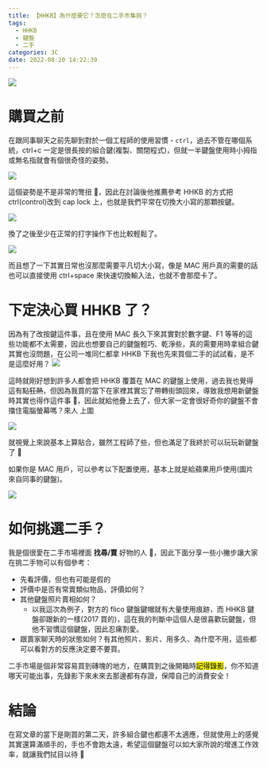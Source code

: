 ```yaml
---
title: 【HHKB】為什麼要它？怎麼在二手市集挑？
tags:
  - HHKB
  - 鍵盤
  - 二手
categories: 3C
date: 2022-08-20 14:22:39
---
```



![](https://nijialin.com/images/2022/hhkb/1.JPG)

# 購買之前

在跟同事聊天之前先聊到對於一個工程師的使用習慣 - `ctrl`，過去不管在哪個系統，ctrl+c 一定是很長按的組合鍵(複製、關閉程式)，但就一半鍵盤使用時小拇指或無名指就會有個很奇怪的姿勢。

<!-- more -->

![](https://nijialin.com/images/2022/hhkb/0.JPG)

這個姿勢是不是非常的彆扭 🤨，因此在討論後他推薦參考 HHKB 的方式把 ctrl(control)改到 cap lock 上，也就是我們平常在切換大小寫的那顆按鍵。

![](https://nijialin.com/images/2022/hhkb/cap.png)

換了之後至少在正常的打字操作下也比較輕鬆了。

![](https://nijialin.com/images/2022/hhkb/5.JPG)

而且想了一下其實日常也沒那麼需要平凡切大小寫，像是 MAC 用戶真的需要的話也可以直接使用 ctrl+space 來快速切換輸入法，也就不會那麼卡了。

# 下定決心買 HHKB 了？

因為有了改按鍵這件事，且在使用 MAC 長久下來其實對於數字鍵、F1 等等的這些功能都不太需要，因此也想要自己的鍵盤輕巧、乾淨些，真的需要用時拿組合鍵其實也沒問題，在公司一堆同仁都拿 HHKB 下我也先來買個二手的試試看，是不是這麼好用？
![](https://nijialin.com/images/2022/hhkb/2.JPG)

這時就剛好想到許多人都會把 HHKB 覆蓋在 MAC 的鍵盤上使用，過去我也覺得這有點~~狂熱~~，但因為我買的當下在家裡其實忘了帶轉街頭回來，導致我想用新鍵盤時其實也得作這件事 👀，因此就給他疊上去了，但大家一定會很好奇你的鍵盤不會擋住電腦螢幕嗎？來人 上圖

![](https://nijialin.com/images/2022/hhkb/3.JPG)

就視覺上來說基本上算貼合，雖然工程師了些，但也滿足了我終於可以玩玩新鍵盤了 🤩

如果你是 MAC 用戶，可以參考以下配置使用，基本上就是給蘋果用戶使用(圖片來自同事的鍵盤)。

![](https://nijialin.com/images/2022/hhkb/4.jpg)

# 如何挑選二手？

我是個很愛在二手市場裡面 **找尋/賣** 好物的人 🎯，因此下面分享一些小撇步讓大家在挑二手物可以有個參考：

- 先看評價，但也有可能是假的
- 評價中是否有常賣類似物品，評價如何？
- 其他鍵盤照片賣相如何？
  - 以我這次為例子，對方的 flico 鍵盤鍵帽就有大量使用痕跡，而 HHKB 鍵盤卻跟新的一樣(2017 買的)，這在我的判斷中這個人是很喜歡玩鍵盤，但他不習慣這個鍵盤，因此忍痛割愛。
- 跟賣家聊天時的狀態如何？有其他照片、影片、用多久、為什麼不用，這些都可以看對方的反應決定要不要買。

二手市場是個非常容易買到磚塊的地方，在購買到之後開箱時<mark>記得錄影</mark>，你不知道哪天可能出事，先錄影下來未來去那邊都有存證，保障自己的消費安全！

# 結論

在寫文章的當下是剛買的第二天，許多組合鍵也都還不太適應，但就使用上的感覺其實還算滿順手的，手也不會跑太遠，希望這個鍵盤可以如大家所說的增進工作效率，就讓我們拭目以待 👀
